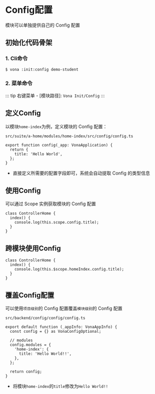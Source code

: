 # Config配置

模块可以单独提供自己的 Config 配置

## 初始化代码骨架

### 1. Cli命令

``` bash
$ vona :init:config demo-student
```

### 2. 菜单命令

::: tip
右键菜单 - [模块路径]: `Vona Init/Config`
:::

## 定义Config

以模块`home-index`为例，定义模块的 Config 配置：

`src/suite/a-home/modules/home-index/src/config/config.ts`

```typescript{3}
export function config(_app: VonaApplication) {
  return {
    title: 'Hello World',
  };
}
```

- 直接定义所需要的配置字段即可，系统会自动提取 Config 的类型信息

## 使用Config

可以通过 Scope 实例获取模块的 Config 配置

```typescript{3}
class ControllerHome {
  index() {
    console.log(this.scope.config.title);
  }
}
```

## 跨模块使用Config

```typescript{3}
class ControllerHome {
  index() {
    console.log(this.$scope.homeIndex.config.title);
  }
}
```

## 覆盖Config配置

可以使用`项目级别`的 Config 配置覆盖`模块级别`的 Config 配置

`src/backend/config/config/config.ts`

```typescript{6-8}
export default function (_appInfo: VonaAppInfo) {
  const config = {} as VonaConfigOptional;

  // modules
  config.modules = {
    'home-index': {
      title: 'Hello World!!',
    },
  };

  return config;
}
```

- 将模块`home-index`的`title`修改为`Hello World!!`
